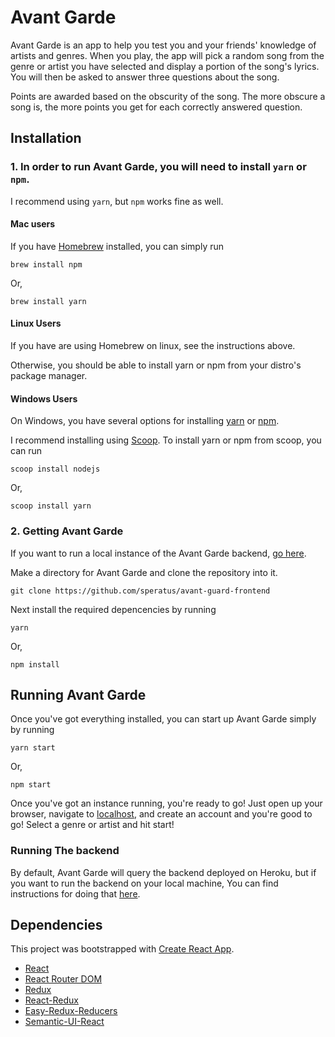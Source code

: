 # Avant Garde

Avant Garde is an app to help you test you and your friends' knowledge of artists and genres.
When you play, the app will pick a random song from the genre or artist you have selected and display a portion of the song's lyrics. You will then be asked to answer three questions about the song.

Points are awarded based on the obscurity of the song. The more obscure a song is, the more points you get for each correctly answered question.

## Installation

### 1. In order to run Avant Garde, you will need to install `yarn` or `npm`.

I recommend using `yarn`, but `npm` works fine as well.

#### Mac users
If you have [Homebrew](https://brew.sh/) installed, you can simply run
```
brew install npm
```
Or,
```
brew install yarn
```

#### Linux Users
If you have are using Homebrew on linux, see the instructions above.

Otherwise, you should be able to install yarn or npm from your distro's package manager.

#### Windows Users
On Windows, you have several options for installing [yarn](https://yarnpkg.com/getting-started/install) or [npm](https://www.npmjs.com/).

I recommend installing using [Scoop](https://scoop.sh).
To install yarn or npm from scoop, you can run
```
scoop install nodejs
```
Or,
```
scoop install yarn
```

### 2. Getting Avant Garde
If you want to run a local instance of the Avant Garde backend, [go here](#running-the-backend).

Make a directory for Avant Garde and clone the repository into it.
```
git clone https://github.com/speratus/avant-guard-frontend
```

Next install the required depencencies by running 
```
yarn
```
Or,
```
npm install
```

## Running Avant Garde

Once you've got everything installed,
you can start up Avant Garde simply by running
```
yarn start
```
Or,
```
npm start
```

Once you've got an instance running, you're ready to go! Just open up your browser, navigate to [localhost](http://localhost:3000/), and create an account and you're good to go! Select a genre or artist and hit start!

### Running The backend
By default, Avant Garde will query the backend deployed on Heroku, but if you want to run the backend on your local machine, You can find instructions for doing that [here](https://github.com/speratus/avant-guard-backend).

## Dependencies

This project was bootstrapped with [Create React App](https://github.com/facebook/create-react-app).

 * [React](https://reactjs.org/)
 * [React Router DOM](https://github.com/ReactTraining/react-router#readme)
 * [Redux](https://redux.js.org/)
 * [React-Redux](https://react-redux.js.org/)
 * [Easy-Redux-Reducers](https://github.com/speratus/easy-redux-reducers)
 * [Semantic-UI-React](https://react.semantic-ui.com/)

